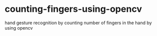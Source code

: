 # counting-fingers-using-opencv
hand gesture recognition by counting number of fingers in the hand by using opencv

